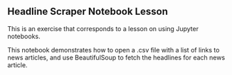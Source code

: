 ## Headline Scraper Notebook Lesson

This is an exercise that corresponds to a lesson on using Jupyter notebooks.

This notebook demonstrates how to open a .csv file with a list of links to news articles, and use BeautifulSoup to fetch the headlines for each news article.


